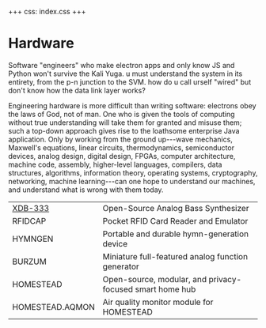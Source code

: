 +++
css: index.css
+++

# Hardware

Software "engineers" who make electron apps and only know JS and Python won't survive the Kali Yuga. u must understand the system in its entirety, from the p-n junction to the SVM. how do u call urself "wired" but don't know how the data link layer works?

Engineering hardware is more difficult than writing software: electrons obey the laws of God, not of man. One who is given the tools of computing without true understanding will take them for granted and misuse them; such a top-down approach gives rise to the loathsome enterprise Java application. Only by working from the ground up---wave mechanics, Maxwell's equations, linear circuits, thermodynamics, semiconductor devices, analog design, digital design, FPGAs, computer architecture, machine code, assembly, higher-level languages, compilers, data structures, algorithms, information theory, operating systems, cryptography, networking, machine learning---can one hope to understand our machines, and understand what is wrong with them today.

|||
|:--|:--|
|[XDB-333](synth)|Open-Source Analog Bass Synthesizer|
|RFIDCAP|Pocket RFID Card Reader and Emulator|
|HYMNGEN|Portable and durable hymn-generation device|
|BURZUM|Miniature full-featured analog function generator|
|HOMESTEAD|Open-source, modular, and privacy-focused smart home hub|
|HOMESTEAD.AQMON|Air quality monitor module for HOMESTEAD|
